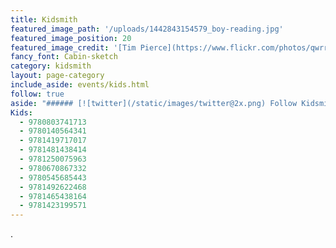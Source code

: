 ```yaml
---
title: Kidsmith
featured_image_path: '/uploads/1442843154579_boy-reading.jpg'
featured_image_position: 20
featured_image_credit: '[Tim Pierce](https://www.flickr.com/photos/qwrrty/)'
fancy_font: Cabin-sketch
category: kidsmith
layout: page-category
include_aside: events/kids.html
follow: true
aside: "###### [![twitter](/static/images/twitter@2x.png) Follow Kidsmith on Twitter](https://twitter.com/kidsmithbooks)"
Kids:
  - 9780803741713
  - 9780140564341
  - 9781419717017
  - 9781481438414
  - 9781250075963
  - 9780670867332
  - 9780545685443
  - 9781492622468
  - 9781465438164
  - 9781423199571
---
```

.
